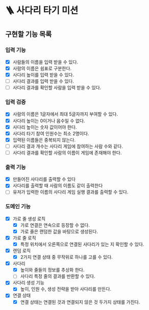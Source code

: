 # 🪜 사다리 타기 미션

## 구현할 기능 목록

### 입력 기능

- [x] 사람들의 이름을 입력 받을 수 있다.
- [x] 사람의 이름은 쉼표로 구분한다.
- [x] 사다리 높이를 입력 받을 수 있다.
- [ ] 사다리 결과를 입력 받을 수 있다.
- [ ] 사다리 결과를 확인할 사람을 입력 받을 수 있다.

### 입력 검증

- [x] 사람의 이름은 1글자에서 최대 5글자까지 부여할 수 있다.
- [x] 사다리 높이는 0이거나 음수일 수 없다.
- [x] 사다리 높이는 숫자 값이어야 한다.
- [x] 사다리 타기 참여 인원수는 최소 2명이다.
- [x] 입력된 이름들은 중복되지 않는다.
- [ ] 사다리 결과 개수는 사다리 게임에 참여하는 사람 수와 같다.
- [ ] 사다리 결과를 확인할 사람의 이름이 게임에 존재해야 한다.

### 출력 기능

- [x] 만들어진 사다리를 출력할 수 있다
- [x] 사다리를 출력할 때 사람의 이름도 같이 출력한다
- [ ] 유저가 입력한 이름의 사다리 게임 실행 결과를 출력할 수 있다.

### 도메인 기능

- [x] 가로 줄 생성 로직
    - [x] 가로 연결은 연속으로 등장할 수 없다.
    - [x] 가로 줄은 랜덤한 값을 바탕으로 생성된다.
- [x] 가로 줄 로직
    - [x] 특정 위치에서 오른쪽으로 연결된 사다리가 있는 지 확인할 수 있다.
- [x] 랜덤 로직
    - [x] 2가지 연결 상태 중 무작위로 하나를 고를 수 있다.
- [x] 사다리
    - [x] 높이와 줄들의 정보를 추상화 한다.
    - [ ] 사다리 특정 줄의 결과를 반환할 수 있다.
- [x] 사다리 생성 기능
    - [x] 높이, 인원 수, 생성 전략을 받아 사다리를 만든다.
- [x] 연결 상태
    - [x] 연결 상태는 연결된 것과 연결되지 않은 것 두가지 상태를 가진다.
